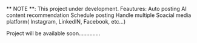 ** NOTE **: This project under development. 
Feautures:
Auto posting
AI content recommendation
Schedule posting
Handle multiple Soacial media platform( Instagram, LinkedIN, Facebook, etc...)


Project will be available soon..............
